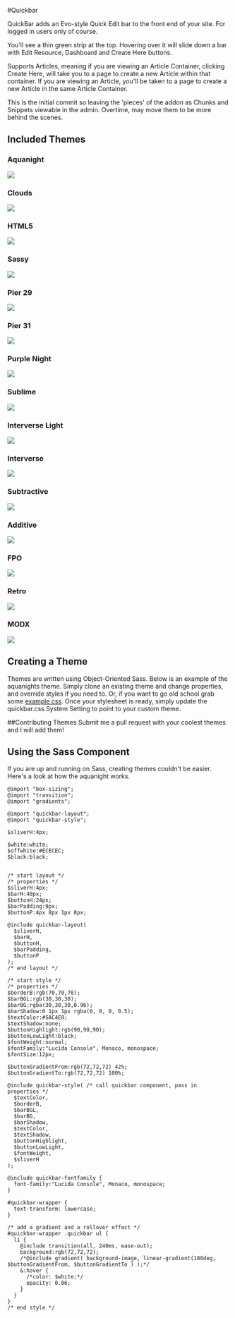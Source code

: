 #Quickbar

QuickBar adds an Evo-style Quick Edit bar to the front end of your site. For logged in users only of course.

You'll see a thin green strip at the top. Hovering over it will slide down a bar with Edit Resource, Dashboard and Create Here buttons.

Supports Articles, meaning if you are viewing an Article Container, clicking Create Here, will take you to a page to create a new Article within that container. If you are viewing an Article, you'll be taken to a page to create a new Article in the same Article Container.

This is the initial commit so leaving the 'pieces' of the addon as Chunks and Snippets viewable in the admin. Overtime, may move them to be more behind the scenes.

## Included Themes
### Aquanight
![](http://jpdevries.s3.amazonaws.com/assets/uploads/quickbar/aquanight.png)

### Clouds
![](http://jpdevries.s3.amazonaws.com/assets/uploads/quickbar/clouds.png)

### HTML5
![](http://jpdevries.s3.amazonaws.com/assets/uploads/quickbar/html5.png)

### Sassy
![](http://jpdevries.s3.amazonaws.com/assets/uploads/quickbar/sassy.png)

### Pier 29
![](http://jpdevries.s3.amazonaws.com/assets/uploads/quickbar/pier29.png)

### Pier 31
![](http://jpdevries.s3.amazonaws.com/assets/uploads/quickbar/pier31.png)

### Purple Night
![](http://jpdevries.s3.amazonaws.com/assets/uploads/quickbar/purplenight.png)

### Sublime
![](http://jpdevries.s3.amazonaws.com/assets/uploads/quickbar/sublime.png)

### Interverse Light
![](http://jpdevries.s3.amazonaws.com/assets/uploads/quickbar/interverse-light.png)

### Interverse
![](http://jpdevries.s3.amazonaws.com/assets/uploads/quickbar/interverse.png)

### Subtractive
![](http://jpdevries.s3.amazonaws.com/assets/uploads/quickbar/subtractive.png)

### Additive
![](http://jpdevries.s3.amazonaws.com/assets/uploads/quickbar/additive.png)

### FPO
![](http://jpdevries.s3.amazonaws.com/assets/uploads/quickbar/fpo.png)

### Retro
![](http://jpdevries.s3.amazonaws.com/assets/uploads/quickbar/retro%20copy.png)

### MODX
![](http://jpdevries.s3.amazonaws.com/assets/uploads/quickbar/modx.png)

## Creating a Theme
Themes are written using Object-Oriented Sass. Below is an example of the aquanights theme. Simply clone an existing theme and change properties, and override styles if you need to. Or, if you want to go old school grab some [example css](https://gist.github.com/jpdevries/16aa30688636fd1c2f4e). Once your stylesheet is ready, simply update the quickbar.css System Setting to point to your custom theme.

##Contributing Themes
Submit me a pull request with your coolest themes and I will add them!

## Using the Sass Component
If you are up and running on Sass, creating themes couldn't be easier. Here's a look at how the aquanight works.
````
@import "box-sizing";
@import "transition";
@import "gradients";

@import "quickbar-layout";
@import "quickbar-style";

$sliverH:4px;

$white:white;
$offwhite:#ECECEC;
$black:black;


/* start layout */
/* properties */
$sliverH:4px;
$barH:40px;
$buttonH:24px;
$barPadding:9px;
$buttonP:4px 8px 1px 8px;

@include quickbar-layout(
  $sliverH,
  $barH,
  $buttonH,
  $barPadding,
  $buttonP
);
/* end layout */ 

/* start style */
/* properties */
$borderB:rgb(70,70,70);
$barBGL:rgb(30,30,30);
$barBG:rgba(30,30,30,0.96);
$barShadow:0 1px 1px rgba(0, 0, 0, 0.5);
$textColor:#5AC4E8;
$textShadow:none;
$buttonHighlight:rgb(90,90,90);
$buttonLowLight:black;
$fontWeight:normal;
$fontFamily:"Lucida Console", Monaco, monospace;
$fontSize:12px;

$buttonGradientFrom:rgb(72,72,72) 42%;
$buttonGradientTo:rgb(72,72,72) 100%;

@include quickbar-style( /* call quickbar component, pass in properties */
  $textColor,
  $borderB,
  $barBGL,
  $barBG,
  $barShadow,
  $textColor,
  $textShadow,
  $buttonHighlight,
  $buttonLowLight,
  $fontWeight,
  $sliverH
); 

@include quickbar-fontfamily {
  font-family:"Lucida Console", Monaco, monospace;
}

#quickbar-wrapper {
  text-transform: lowercase;
}

/* add a gradient and a rollover effect */
#quickbar-wrapper .quickbar ul {
  li {
    @include transition(all, 240ms, ease-out);
    background:rgb(72,72,72);
    /*@include gradient( background-image, linear-gradient(180deg, $buttonGradientFrom, $buttonGradientTo ) );*/
    &:hover {
      /*color: $white;*/
      opacity: 0.86;
    }
  }
}
/* end style */

````
